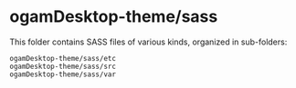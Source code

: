 # ogamDesktop-theme/sass

This folder contains SASS files of various kinds, organized in sub-folders:

    ogamDesktop-theme/sass/etc
    ogamDesktop-theme/sass/src
    ogamDesktop-theme/sass/var
